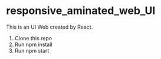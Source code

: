 # responsive_aminated_web_UI
This is an UI Web created by React.
1. Clone this repo
2. Run npm install
3. Run npm start
